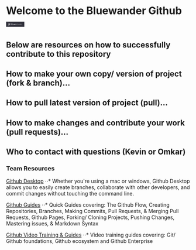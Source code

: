 # Welcome to the Bluewander Github <img src="/images/BW_Logo.png" width="50">
## Below are resources on how to successfully contribute to this repository


## How to make your own copy/ version of project (fork & branch)...

## How to pull latest version of project (pull)...

## How to make changes and contribute your work (pull requests)...

## Who to contact with questions (Kevin or Omkar)


### Team Resources
[Github Desktop](https://desktop.github.com/)
⋅⋅* Whether you're using a mac or windows, Github Desktop allows you to easily create branches, collaborate with other developers, and commit changes without touching the command line.

[Github Guides](https://guides.github.com/)
⋅⋅* Quick Guides covering: The Github Flow, Creating Repositories, Branches, Making Commits, Pull Requests, & Merging Pull Requests, Github Pages, Forking/ Cloning Projects, Pushing Changes, Mastering issues, & Markdown Syntax

[Github Video Training & Guides](https://www.youtube.com/githubguides)
⋅⋅* Video training guides covering: Git/ Github foundations, Github ecosystem and Github Enterprise
